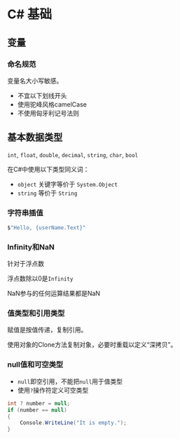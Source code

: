 # C# 基础

## 变量

### 命名规范

变量名大小写敏感。

- 不宜以下划线开头
- 使用驼峰风格camelCase
- 不使用匈牙利记号法则

## 基本数据类型

`int`, `float`, `double`, `decimal`, `string`, `char`, `bool`

在C#中使用以下类型同义词：

- `object` 关键字等价于 `System.Object`
- `string` 等价于 `String`

### 字符串插值

```cs
$"Hello, {userName.Text}"
```

### Infinity和NaN

针对于浮点数

浮点数除以0是`Infinity`

NaN参与的任何运算结果都是NaN

### 值类型和引用类型

赋值是按值传递，复制引用。

使用对象的Clone方法复制对象，必要时重载以定义“深拷贝”。

### null值和可空类型

- `null`即空引用，不能把`null`用于值类型
- 使用`?`操作符定义可空类型

```cs
int ? number = null;
if (number == null)
{
    Console.WriteLine("It is empty.");
}
```
